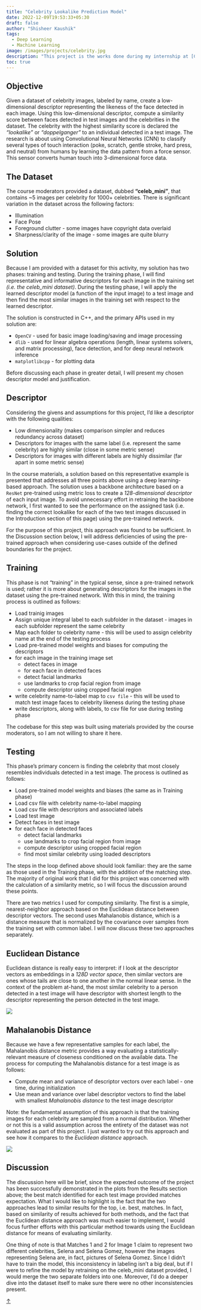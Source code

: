 ```yaml
---
title: "Celebrity Lookalike Prediction Model"
date: 2022-12-09T19:53:33+05:30
draft: false
author: "Shisheer Kaushik"
tags:
  - Deep Learning
  - Machine Learning
image: /images/projects/celebrity.jpg
description: "This project is the works done during my internship at [Cloud x Lab](https://cloudxlab.com/home), India. This project uses the face-recognition library in Python to find a celebrity look-alike from a picture that is being uploaded. The face-recognition library is built using `dlib’s` state-of-the-art face recognition which uses `CNN` to classify several types of touch interaction from humans by learning the data pattern from a force sensor. The model had **98.38%** computing similarity when tested on two distinct metrics based approaches such as Euclidean distance and Mahalanobis distance."
toc: true
---
```


<!DOCTYPE html>
<html>
<head>
  <link rel="stylesheet" type="text/css" href="styles.css">
</head>
<body>
  
## Objective
    
Given a dataset of celebrity images, labeled by name, create a low-dimensional descriptor representing the likeness of the face detected in each image. Using this low-dimensional descriptor, compute a similarity score between faces detected in test images and the celebrities in the dataset. The celebrity with the highest similarity score is declared the *“lookalike”* or *“doppelganger”* to an individual detected in a test image.
The research is about using Convolutional Neural Networks (CNN) to classify several types of touch interaction (poke, scratch, gentle stroke, hard press, and neutral) from humans by learning the data pattern from a force sensor. This sensor converts human touch into 3-dimensional force data.
    
## The Dataset
    
The course moderators provided a dataset, dubbed **“celeb_mini”**, that contains ~5 images per celebrity for 1000+ celebrities. There is significant variation in the dataset across the following factors:

* IIlumination <br>
* Face Pose <br>
* Foreground clutter - some images have copyright data overlaid <br>
* Sharpness/clarity of the image - some images are quite blurry

## Solution

Because I am provided with a dataset for this activity, my solution has two phases: training and testing. During the training phase, I will find representative and informative descriptors for each image in the training set *(i.e. the celeb_mini dataset)*. During the testing phase, I will apply the learned descriptor model (a function of the input image) to a test image and then find the most similar images in the training set with respect to the learned descriptor.

The solution is constructed in C++, and the primary APIs used in my solution are:

* `OpenCV` - used for basic image loading/saving and image processing <br>
* `dlib` - used for linear algebra operations (length, linear systems solvers, and matrix processing), face detection, and for deep neural network inference <br>
* `matplotlibcpp` - for plotting data

Before discussing each phase in greater detail, I will present my chosen descriptor model and justification.

## Descriptor

Considering the givens and assumptions for this project, I’d like a descriptor with the following qualities:

* Low dimensionality (makes comparison simpler and reduces redundancy across dataset)
* Descriptors for images with the same label (i.e. represent the same celebrity) are highly similar (close in some metric sense)
* Descriptors for images with different labels are highly dissimilar (far apart in some metric sense)

In the course materials, a solution based on this representative example is presented that addresses all three points above using a deep learning-based approach. The solution uses a backbone architecture based on a `ResNet` pre-trained using metric loss to create a *128-dimensional descriptor* of each input image. To avoid unnecessary effort in retraining the backbone network, I first wanted to see the performance on the assigned task (i.e. finding the correct lookalike for each of the two test images discussed in the Introduction section of this page) using the pre-trained network.

For the purpose of this project, this approach was found to be sufficient. In the Discussion section below, I will address deficiencies of using the pre-trained approach when considering use-cases outside of the defined boundaries for the project.
    
## Training

This phase is not “training” in the typical sense, since a pre-trained network is used; rather it is more about generating descriptors for the images in the dataset using the pre-trained network. With this in mind, the training process is outlined as follows:

* Load trainig images <br>
* Assign unique integral label to each subfolder in the dataset - images in each subfolder represent the same celebrity <br>
* Map each folder to celebrity name - this will be used to assign celebrity name at the end of the testing process <br>
* Load pre-trained model weights and biases for computing the descriptors <br>
* for each image in the training image set
    * detect faces in image
    * for each face in detected faces
    * detect facial landmarks
    * use landmarks to crop facial region from image
    * compute descriptor using cropped facial region
* write celebrity name-to-label map to `csv file` - this will be used to match test image faces to celebrity likeness during the testing phase
* write descriptors, along with labels, to csv file for use during testing phase

The codebase for this step was built using materials provided by the course moderators, so I am not willing to share it here.
    
 
## Testing

This phase’s primary concern is finding the celebrity that most closely resembles individuals detected in a test image. The process is outlined as follows:

* Load pre-trained model weights and biases (the same as in Training phase)
* Load csv file with celebrity name-to-label mapping
* Load csv file with descriptors and associated labels
* Load test image
* Detect faces in test image
* for each face in detected faces
    * detect facial landmarks
    * use landmarks to crop facial region from image
    * compute descriptor using cropped facial region
    * find most similar celebrity using loaded descriptors

The steps in the loop defined above should look familiar: they are the same as those used in the Training phase, with the addition of the matching step. The majority of original work that I did for this project was concerned with the calculation of a similarity metric, so I will focus the discussion around these points.

There are two metrics I used for computing similarity. The first is a simple, nearest-neighbor approach based on the Euclidean distance between descriptor vectors. The second uses Mahalanobis distance, which is a distance measure that is normalized by the covariance over samples from the training set with common label. I will now discuss these two approaches separately.

## Euclidean Distance

Euclidean distance is really easy to interpret: if I look at the descriptor vectors as embeddings in a *128D vector space*, then similar vectors are ones whose tails are close to one another in the normal linear sense. In the context of the problem at-hand, the most similar celebrity to a person detected in a test image will have descriptor with shortest length to the descriptor representing the person detected in the test image.

![](celeb/euclidean-distance.png)
    

## Mahalanobis Distance

Because we have a few representative samples for each label, the Mahalanobis distance metric provides a way evaluating a statistically-relevant measure of closeness conditioned on the available data. The process for computing the Mahalanobis distance for a test image is as follows:

* Compute mean and variance of descriptor vectors over each label - one time, during initialization
* Use mean and variance over label descriptor vectors to find the label with smallest *Mahalanobis distance* to the test image descriptor

Note: the fundamental assumption of this approach is that the training images for each celebrity are sampled from a normal distribution. Whether or not this is a valid assumption across the entirety of the dataset was not evaluated as part of this project. I just wanted to try out this approach and see how it compares to the *Euclidean distance* approach.

![](celeb/mahalanobis-distance.png)
    

## Discussion
         
The discussion here will be brief, since the expected outcome of the project has been successfully demonstrated in the plots from the Results section above; the best match identified for each test image provided matches expectation. What I would like to highlight is the fact that the two approaches lead to similar results for the top, i.e. best, matches. In fact, based on similarity of results achieved for both methods, and the fact that the Euclidean distance approach was much easier to implement, I would focus further efforts with this particular method towards using the Euclidean distance for means of evaluating similarity.

One thing of note is that Matches 1 and 2 for Image 1 claim to represent two different celebrities, Selena and Selena Gomez, however the images representing Selena are, in fact, pictures of Selena Gomez. Since I didn’t have to train the model, this inconsistency in labeling isn’t a big deal, but if I were to refine the model by retraining on the celeb_mini dataset provided, I would merge the two separate folders into one. Moreover, I’d do a deeper dive into the dataset itself to make sure there were no other inconsistencies present.

<a id="scroll-to-top" href="#top">&#8593;</a>

<script>
window.addEventListener('DOMContentLoaded', function() {
  var scrollToTop = document.getElementById('scroll-to-top');

  window.addEventListener('scroll', function() {
    if (window.pageYOffset > 200) { // Adjust the value (200) as needed
      scrollToTop.style.display = 'block';
    } else {
      scrollToTop.style.display = 'none';
    }
  });

  scrollToTop.addEventListener('click', function(e) {
    e.preventDefault();
    window.scrollTo({ top: 0, behavior: 'smooth' });
  });
});
</script>

</body>
</html>

